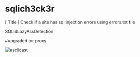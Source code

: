 # sqlich3ck3r
[ Title ] Check if a site has sql injection errors using errors.txt file 

SQLi4LazyAssDetection 

#upgraded tor proxy

[![asciicast](https://asciinema.org/a/dQDAow1lHGTCAS0liMyVIxnwL.svg)](https://raw.githubusercontent.com/OGcyb3r/sqlich3ck3r/master/a.cast)
 
 

